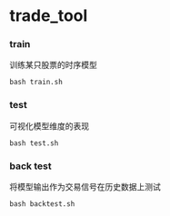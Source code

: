 # trade_tool

### train

训练某只股票的时序模型

```shell
bash train.sh
```

### test

可视化模型维度的表现

```
bash test.sh
```

### back test

将模型输出作为交易信号在历史数据上测试

```shell
bash backtest.sh
```
